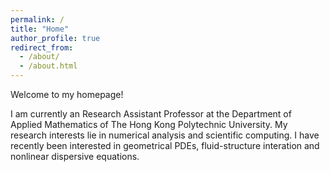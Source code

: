 ```yaml
---
permalink: /
title: "Home"
author_profile: true
redirect_from: 
  - /about/
  - /about.html
---
```


Welcome to my homepage!

I am currently an Research Assistant Professor at the Department of Applied Mathematics of The Hong Kong Polytechnic University. My research interests lie in numerical analysis and scientific computing. I have recently been interested in geometrical PDEs, fluid-structure interation and nonlinear dispersive equations.